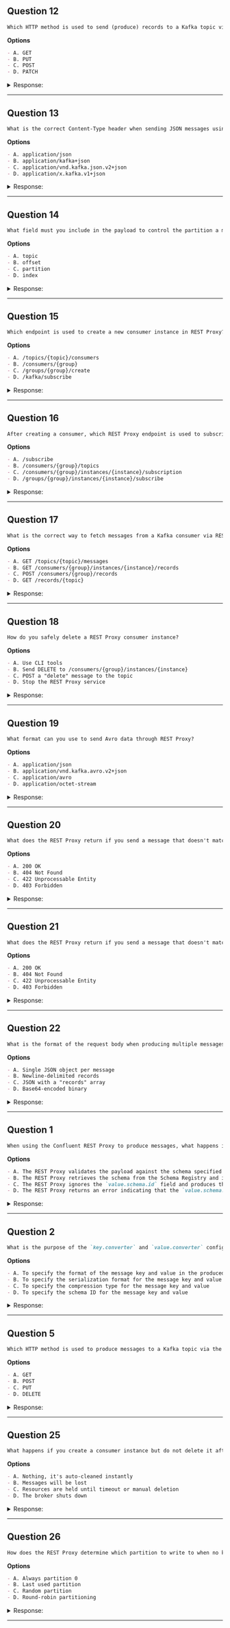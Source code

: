 ## Question 12

```markdown
Which HTTP method is used to send (produce) records to a Kafka topic via REST Proxy?
```

**Options**

```markdown
- A. GET
- B. PUT
- C. POST
- D. PATCH
```

<details><summary>Response:</summary>

**Answer:** C

**Explanation:**

```markdown
- A. GET is used to fetch data, not send it.
- B. PUT is used for updates, not for producing messages.
- C. POST is the correct method to produce messages to Kafka topics.
- D. PATCH is not supported for this operation.
```

</details>

---

## Question 13

```markdown
What is the correct Content-Type header when sending JSON messages using the Kafka REST Proxy?
```

**Options**

```markdown
- A. application/json
- B. application/kafka+json
- C. application/vnd.kafka.json.v2+json
- D. application/x.kafka.v1+json
```

<details><summary>Response:</summary>

**Answer:** C

**Explanation:**

```markdown
- A. Too generic; Kafka REST Proxy requires versioned MIME types.
- B. Invalid MIME type for Kafka.
- C. Correct Kafka-specific MIME type for JSON messages.
- D. Not a valid Kafka REST Proxy content type.
```

</details>

---

## Question 14

```markdown
What field must you include in the payload to control the partition a message is sent to via REST Proxy?
```

**Options**

```markdown
- A. topic
- B. offset
- C. partition
- D. index
```

<details><summary>Response:</summary>

**Answer:** C

**Explanation:**

```markdown
- A. The topic is part of the URL, not the message body.
- B. Offsets are managed by the broker, not set in the payload.
- C. The "partition" field determines which partition the record is sent to.
- D. "index" is not a recognized field in Kafka message structure.
```

</details>

---

## Question 15

```markdown
Which endpoint is used to create a new consumer instance in REST Proxy?
```

**Options**

```markdown
- A. /topics/{topic}/consumers
- B. /consumers/{group}
- C. /groups/{group}/create
- D. /kafka/subscribe
```

<details><summary>Response:</summary>

**Answer:** B

**Explanation:**

```markdown
- A. Not a valid REST Proxy endpoint.
- B. Correct: This is the endpoint used to create a consumer in a group.
- C. REST Proxy doesn't use this pattern.
- D. This endpoint does not exist.
```

</details>

---

## Question 16

```markdown
After creating a consumer, which REST Proxy endpoint is used to subscribe it to topics?
```

**Options**

```markdown
- A. /subscribe
- B. /consumers/{group}/topics
- C. /consumers/{group}/instances/{instance}/subscription
- D. /groups/{group}/instances/{instance}/subscribe
```

<details><summary>Response:</summary>

**Answer:** C

**Explanation:**

```markdown
- A. Too generic; not a valid Kafka REST endpoint.
- B. Incorrect REST Proxy pattern.
- C. Correct: This endpoint is used to subscribe the consumer to topics.
- D. Invalid endpoint structure.
```

</details>

---

## Question 17

```markdown
What is the correct way to fetch messages from a Kafka consumer via REST Proxy?
```

**Options**

```markdown
- A. GET /topics/{topic}/messages
- B. GET /consumers/{group}/instances/{instance}/records
- C. POST /consumers/{group}/records
- D. GET /records/{topic}
```

<details><summary>Response:</summary>

**Answer:** B

**Explanation:**

```markdown
- A. Invalid endpoint.
- B. Correct: This is the endpoint for polling new records.
- C. POST is not used for polling messages.
- D. Not a supported REST Proxy endpoint.
```

</details>

---

## Question 18

```markdown
How do you safely delete a REST Proxy consumer instance?
```

**Options**

```markdown
- A. Use CLI tools
- B. Send DELETE to /consumers/{group}/instances/{instance}
- C. POST a "delete" message to the topic
- D. Stop the REST Proxy service
```

<details><summary>Response:</summary>

**Answer:** B

**Explanation:**

```markdown
- A. CLI tools are not used for REST Proxy operations.
- B. Correct: This releases consumer resources.
- C. Kafka doesn't interpret messages as commands.
- D. Stopping the proxy is not a safe way to manage consumers.
```

</details>

---

## Question 19

```markdown
What format can you use to send Avro data through REST Proxy?
```

**Options**

```markdown
- A. application/json
- B. application/vnd.kafka.avro.v2+json
- C. application/avro
- D. application/octet-stream
```

<details><summary>Response:</summary>

**Answer:** B

**Explanation:**

```markdown
- A. Too generic for schema-based formats.
- B. Correct: Required for sending Avro via REST Proxy with Schema Registry.
- C. Not used in REST Proxy context.
- D. Binary format is not accepted here.
```

</details>

---

## Question 20

```markdown
What does the REST Proxy return if you send a message that doesn't match the registered schema?
```

**Options**

```markdown
- A. 200 OK
- B. 404 Not Found
- C. 422 Unprocessable Entity
- D. 403 Forbidden
```

<details><summary>Response:</summary>

**Answer:** C

**Explanation:**

```markdown
- A. Would only happen if message is accepted.
- B. Not related to schema validation.
- C. Correct: Schema validation failure leads to 422.
- D. 403 is for permission issues, not validation.
```

</details>

---

## Question 21

```markdown
What does the REST Proxy return if you send a message that doesn't match the registered schema?
```

**Options**

```markdown
- A. 200 OK
- B. 404 Not Found
- C. 422 Unprocessable Entity
- D. 403 Forbidden
```

<details><summary>Response:</summary>

**Answer:** C

**Explanation:**

```markdown
- A. Would only happen if message is accepted.
- B. Not related to schema validation.
- C. Correct: Schema validation failure leads to 422.
- D. 403 is for permission issues, not validation.
```

</details>

---

## Question 22

```markdown
What is the format of the request body when producing multiple messages in one call?
```

**Options**

```markdown
- A. Single JSON object per message
- B. Newline-delimited records
- C. JSON with a "records" array
- D. Base64-encoded binary
```

<details><summary>Response:</summary>

**Answer:** C

**Explanation:**

```markdown
- A. Used for single messages only.
- B. Not a supported format in REST Proxy.
- C. Correct: You send an array of records in a "records" field.
- D. Not needed unless sending binary data explicitly.
```

</details>

---

## Question 1

```markdown
When using the Confluent REST Proxy to produce messages, what happens if the `value.schema.id` is provided in the request payload?
```

**Options**

```markdown
- A. The REST Proxy validates the payload against the schema specified by the ID
- B. The REST Proxy retrieves the schema from the Schema Registry and includes it in the produced message
- C. The REST Proxy ignores the `value.schema.id` field and produces the message without any schema information
- D. The REST Proxy returns an error indicating that the `value.schema.id` is not supported
```

<details><summary>Response:</summary>

**Answer:** A

**Explanation:**

```markdown
When producing messages through the Confluent REST Proxy, you can optionally provide the `value.schema.id` field to specify the schema ID.

- A. The Proxy retrieves the schema by ID and validates the payload.
- B. Incorrect – it doesn’t include the schema itself in the message.
- C. Incorrect – the field is not ignored.
- D. Incorrect – the Proxy supports this field.
```

</details>

---

## Question 2

```markdown
What is the purpose of the `key.converter` and `value.converter` configurations in the Confluent REST Proxy?
```

**Options**

```markdown
- A. To specify the format of the message key and value in the produced messages
- B. To specify the serialization format for the message key and value in the REST API requests and responses
- C. To specify the compression type for the message key and value
- D. To specify the schema ID for the message key and value
```

<details><summary>Response:</summary>

**Answer:** B

**Explanation:**

```markdown
The converters determine serialization in HTTP communication.

- A. Incorrect – not about Kafka message format.
- B. Correct – applies to HTTP layer serialization.
- C. Incorrect – compression is separate.
- D. Incorrect – schema IDs are in the payload, not converter configs.
```

</details>

---

## Question 5

```markdown
Which HTTP method is used to produce messages to a Kafka topic via the REST Proxy?
```

**Options**

```markdown
- A. GET
- B. POST
- C. PUT
- D. DELETE
```

<details><summary>Response:</summary>

**Answer:** B

**Explanation:**

```markdown
Producing messages involves sending data, which aligns with POST semantics.

- A. Incorrect – GET is for reading.
- B. Correct – POST sends data to Kafka.
- C. Incorrect – PUT is for idempotent writes, not used here.
- D. Incorrect – DELETE is for removing resources.
```

</details>

---

## Question 25

```markdown
What happens if you create a consumer instance but do not delete it after use?
```

**Options**

```markdown
- A. Nothing, it's auto-cleaned instantly
- B. Messages will be lost
- C. Resources are held until timeout or manual deletion
- D. The broker shuts down
```

<details><summary>Response:</summary>

**Answer:** C

**Explanation:**

```markdown
- A. No immediate auto-cleanup.
- B. Messages are not lost unless consumer misbehaves.
- C. Correct: The proxy holds consumer state until timeout or deletion.
- D. The broker is unaffected.
```

</details>

---

## Question 26

```markdown
How does the REST Proxy determine which partition to write to when no key or partition is provided?
```

**Options**

```markdown
- A. Always partition 0
- B. Last used partition
- C. Random partition
- D. Round-robin partitioning
```

<details><summary>Response:</summary>

**Answer:** D

**Explanation:**

```markdown
- A. Would create hot partitions.
- B. Not how partitioning works in Kafka.
- C. Kafka does not use random; it uses a deterministic strategy.
- D. Correct: Kafka REST Proxy defaults to round-robin partitioning when no key/partition is provided.
```

</details>

---

